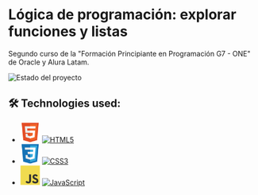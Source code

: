 # Lógica de programación: explorar funciones y listas
Segundo curso de la "Formación Principiante en Programación G7 - ONE" de Oracle y Alura Latam.

![Estado del proyecto](https://img.shields.io/badge/Estatus:-Completed-green)

## 🛠️ Technologies used:
* <img src="https://raw.githubusercontent.com/devicons/devicon/master/icons/html5/html5-original.svg" alt="HTML5" width="40" height="40"/> [![HTML5](https://img.shields.io/badge/HTML5-E34F26?style=for-the-badge&logo=html5&logoColor=white)](https://developer.mozilla.org/en-US/docs/Web/Guide/HTML/HTML5)
* <img src="https://raw.githubusercontent.com/devicons/devicon/master/icons/css3/css3-original.svg" alt="CSS3" width="40" height="40"/> [![CSS3](https://img.shields.io/badge/CSS3-1572B6?style=for-the-badge&logo=css3&logoColor=white)](https://developer.mozilla.org/en-US/docs/Web/CSS)
* <img src="https://raw.githubusercontent.com/devicons/devicon/master/icons/javascript/javascript-original.svg" alt="JavaScript" width="40" height="40"/> [![JavaScript](https://img.shields.io/badge/JavaScript-F7DF1E?style=for-the-badge&logo=javascript&logoColor=black)](https://developer.mozilla.org/en-US/docs/Web/JavaScript)

